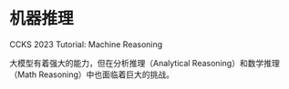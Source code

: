 # 机器推理

CCKS 2023 Tutorial: Machine Reasoning

大模型有着强大的能力，但在分析推理（Analytical Reasoning）和数学推理（Math Reasoning）中也面临着巨大的挑战。